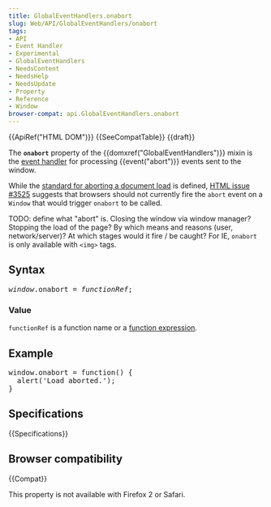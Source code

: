 ```yaml
---
title: GlobalEventHandlers.onabort
slug: Web/API/GlobalEventHandlers/onabort
tags:
- API
- Event Handler
- Experimental
- GlobalEventHandlers
- NeedsContent
- NeedsHelp
- NeedsUpdate
- Property
- Reference
- Window
browser-compat: api.GlobalEventHandlers.onabort
---
```

<div>{{ApiRef("HTML DOM")}} {{SeeCompatTable}} {{draft}}</div>

<p>The <strong><code>onabort</code></strong> property of the
  {{domxref("GlobalEventHandlers")}} mixin is the <a href="/en-US/docs/Web/Events/Event_handlers">event handler</a> for
  processing {{event("abort")}} events sent to the window.</p>

<p>While the <a
    href="https://html.spec.whatwg.org/multipage/browsing-the-web.html#abort-a-document">standard
    for aborting a document load</a> is defined, <a
    href="https://github.com/whatwg/html/issues/3525">HTML issue #3525</a> suggests that
  browsers should not currently fire the <code>abort</code> event on a <code>Window</code>
  that would trigger <code>onabort</code> to be called.</p>

<p>TODO: define what "abort" is. Closing the window via window manager? Stopping the load
  of the page? By which means and reasons (user, network/server)? At which stages would it
  fire / be caught? For IE, <code>onabort</code> is only available with
  <code>&lt;img&gt;</code> tags.</p>

<h2 id="Syntax">Syntax</h2>

<pre class="brush: js"><em>window</em>.onabort = <em>functionRef</em>;
</pre>

<h3 id="Value">Value</h3>

<p><code>functionRef</code> is a function name or a <a
    href="/en-US/docs/Web/JavaScript/Reference/Operators/function">function
    expression</a>.</p>

<h2 id="Example">Example</h2>

<pre class="brush:js">window.onabort = function() {
  alert('Load aborted.');
}</pre>

<h2 id="Specifications">Specifications</h2>

{{Specifications}}

<h2 id="Browser_compatibility">Browser compatibility</h2>

<div>

  <p>{{Compat}}</p>

  <p>This property is not available with Firefox 2 or Safari.</p>
</div>
